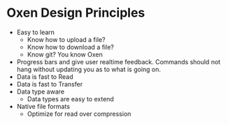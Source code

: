 # Oxen Design Principles

* Easy to learn
    * Know how to upload a file?
    * Know how to download a file?
    * Know git? You know Oxen
* Progress bars and give user realtime feedback. Commands should not hang without updating you as to what is going on.
* Data is fast to Read
* Data is fast to Transfer
* Data type aware
    * Data types are easy to extend
* Native file formats
    * Optimize for read over compression